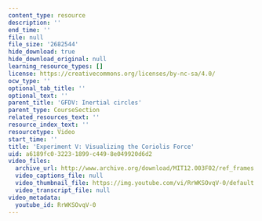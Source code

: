 ```yaml
---
content_type: resource
description: ''
end_time: ''
file: null
file_size: '2682544'
hide_download: true
hide_download_original: null
learning_resource_types: []
license: https://creativecommons.org/licenses/by-nc-sa/4.0/
ocw_type: ''
optional_tab_title: ''
optional_text: ''
parent_title: 'GFDV: Inertial circles'
parent_type: CourseSection
related_resources_text: ''
resource_index_text: ''
resourcetype: Video
start_time: ''
title: 'Experiment V: Visualizing the Coriolis Force'
uid: a6189fc0-3223-1899-c449-8e049920d6d2
video_files:
  archive_url: http://www.archive.org/download/MIT12.003F02/ref_frames.mp4
  video_captions_file: null
  video_thumbnail_file: https://img.youtube.com/vi/RrWKSOvqV-0/default.jpg
  video_transcript_file: null
video_metadata:
  youtube_id: RrWKSOvqV-0
---
```

